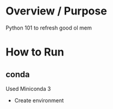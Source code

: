 # Overview / Purpose
Python 101 to refresh good ol mem

# How to Run
## conda
Used Miniconda 3
* Create environment